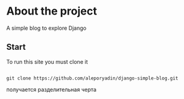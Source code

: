 # About the project

A simple blog to explore Django

## Start
To run this site you must clone it
```

git clone https://github.com/aleporyadin/django-simple-blog.git

```
получается разделительная черта
